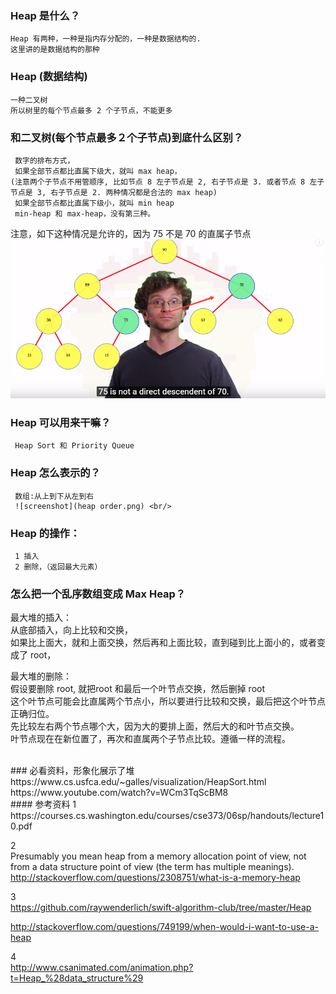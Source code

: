 ### Heap 是什么？
    Heap 有两种，一种是指内存分配的，一种是数据结构的.  
    这里讲的是数据结构的那种  
    

### Heap (数据结构)
    一种二叉树  
    所以树里的每个节点最多 2 个子节点，不能更多  


### 和二叉树(每个节点最多２个子节点)到底什么区别？  
     数字的排布方式，  
     如果全部节点都比直属下级大，就叫 max heap，
    (注意两个子节点不用管顺序, 比如节点 8 左子节点是 2, 右子节点是 3. 或者节点 8 左子节点是 3, 右子节点是 2. 两种情况都是合法的 max heap)  
     如果全部节点都比直属下级小，就叫 min heap  
     min-heap 和 max-heap，没有第三种。  

  注意，如下这种情况是允许的，因为 75 不是 70 的直属子节点
  ![screenshot](allow.png) <br/>


### Heap 可以用来干嘛？
     Heap Sort 和 Priority Queue

### Heap 怎么表示的？
     数组:从上到下从左到右  
     ![screenshot](heap order.png) <br/>

### Heap 的操作：
     1 插入  
     2 删除，（返回最大元素）  


### 怎么把一个乱序数组变成 Max Heap？ 

最大堆的插入：<br/>
     从底部插入，向上比较和交换，　　<br/>
     如果比上面大，就和上面交换，然后再和上面比较，直到碰到比上面小的，或者变成了 root，　　<br/>

最大堆的删除：<br/>
     假设要删除 root, 就把root 和最后一个叶节点交换，然后删掉 root<br/>
     这个叶节点可能会比直属两个节点小，所以要进行比较和交换，最后把这个叶节点正确归位。<br/>
     先比较左右两个节点哪个大，因为大的要排上面，然后大的和叶节点交换。<br/>
     叶节点现在在新位置了，再次和直属两个子节点比较。遵循一样的流程。<br/>

  







<br/>
### 必看资料，形象化展示了堆
https://www.cs.usfca.edu/~galles/visualization/HeapSort.html  
https://www.youtube.com/watch?v=WCm3TqScBM8  



<br/>
#### 参考资料
1   
https://courses.cs.washington.edu/courses/cse373/06sp/handouts/lecture10.pdf  

2   
Presumably you mean heap from a memory allocation point of view, not from a data structure point of view (the term has multiple meanings).  
    http://stackoverflow.com/questions/2308751/what-is-a-memory-heap  

3  
https://github.com/raywenderlich/swift-algorithm-club/tree/master/Heap  

http://stackoverflow.com/questions/749199/when-would-i-want-to-use-a-heap   

4   
http://www.csanimated.com/animation.php?t=Heap_%28data_structure%29  







